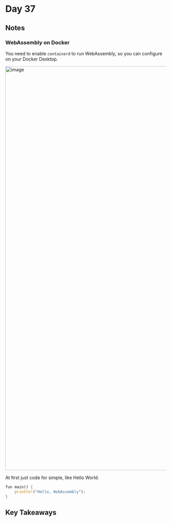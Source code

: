 # Day 37

## Notes

### WebAssembly on Docker

You need to enable `containerd` to run WebAssembly, so you can configure on your Docker Desktop.

<img width="1261" alt="image" src="https://github.com/shinyay/100DaysOfLearnRustInOneMonthOfLunches/assets/3072734/c3212e9b-45ba-4c7d-9ec5-36654aee6555">

At first just code for simple, like Hello World.

```rust
fun main() {
    println!("Hello, WebAssembly");
}
```

## Key Takeaways
